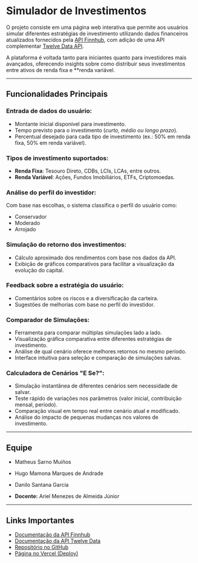 # Simulador de Investimentos

O projeto consiste em uma página web interativa que permite aos usuários simular diferentes estratégias de investimento utilizando dados financeiros atualizados fornecidos pela [API Finnhub](https://finnhub.io/docs/api), com adição de uma API complementar [Twelve Data API](https://twelvedata.com/).

A plataforma é voltada tanto para iniciantes quanto para investidores mais avançados, oferecendo insights sobre como distribuir seus investimentos entre ativos de renda fixa e **renda variável.

---

## Funcionalidades Principais

### Entrada de dados do usuário:
- Montante inicial disponível para investimento.
- Tempo previsto para o investimento (_curto, médio ou longo prazo_).
- Percentual desejado para cada tipo de investimento (ex.: 50% em renda fixa, 50% em renda variável).

### Tipos de investimento suportados:
- **Renda Fixa**: Tesouro Direto, CDBs, LCIs, LCAs, entre outros.
- **Renda Variável**: Ações, Fundos Imobiliários, ETFs, Criptomoedas.

### Análise do perfil do investidor:
Com base nas escolhas, o sistema classifica o perfil do usuário como:
- Conservador
- Moderado
- Arrojado

### Simulação do retorno dos investimentos:
- Cálculo aproximado dos rendimentos com base nos dados da API.
- Exibição de gráficos comparativos para facilitar a visualização da evolução do capital.

### Feedback sobre a estratégia do usuário:
- Comentários sobre os riscos e a diversificação da carteira.
- Sugestões de melhorias com base no perfil do investidor.

### Comparador de Simulações:
- Ferramenta para comparar múltiplas simulações lado a lado.
- Visualização gráfica comparativa entre diferentes estratégias de investimento.
- Análise de qual cenário oferece melhores retornos no mesmo período.
- Interface intuitiva para seleção e comparação de simulações salvas.

### Calculadora de Cenários "E Se?":
- Simulação instantânea de diferentes cenários sem necessidade de salvar.
- Teste rápido de variações nos parâmetros (valor inicial, contribuição mensal, período).
- Comparação visual em tempo real entre cenário atual e modificado.
- Análise do impacto de pequenas mudanças nos valores de investimento.

---

## Equipe

- Matheus Sarno Muiños
- Hugo Mamona Marques de Andrade
- Danilo Santana Garcia

- **Docente:** Ariel Menezes de Almeida Júnior

---

## Links Importantes

- [Documentação da API Finnhub](https://finnhub.io/docs/api)
- [Documentação da API Twelve Data](https://twelvedata.com/docs)
- [Repositório no GitHub](https://github.com/MatheusMuinos/simula.invest_Full_stack.git)
- [Página no Vercel (Deploy)](https://simula-invest-full-stack-jbpj.vercel.app/)
